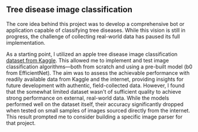 Tree disease image classification
--

The core idea behind this project was to develop a comprehensive bot or application capable of classifying tree diseases. While this vision is still in progress, the challenge of collecting real-world data has paused its full implementation.

As a starting point, I utilized an apple tree disease image classification [dataset from Kaggle](https://www.kaggle.com/datasets/nirmalsankalana/apple-tree-leaf-disease-dataset). This allowed me to implement and test image classification algorithms—both from scratch and using a pre-built model (b0 from EfficientNet). The aim was to assess the achievable performance with readily available data from Kaggle and the internet, providing insights for future development with authentic, field-collected data. However, I found that the somewhat limited dataset wasn't of sufficient quality to achieve strong performance on external, real-world data. While the models performed well on the dataset itself, their accuracy significantly dropped when tested on small samples of images sourced directly from the internet. This result prompted me to consider building a specific image parser for that project.
